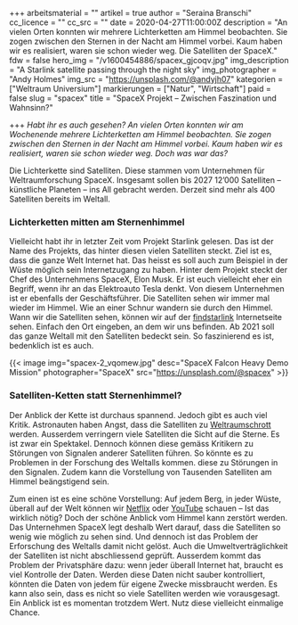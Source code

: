 +++
arbeitsmaterial = ""
artikel = true
author = "Seraina Branschi"
cc_licence = ""
cc_src = ""
date = 2020-04-27T11:00:00Z
description = "An vielen Orten konnten wir mehrere Lichterketten am Himmel beobachten. Sie zogen zwischen den Sternen in der Nacht am Himmel vorbei. Kaum haben wir es realisiert, waren sie schon wieder weg. Die Satelliten der SpaceX."
fdw = false
hero_img = "/v1600454886/spacex_gjcoqv.jpg"
img_description = "A Starlink satellite passing through the night sky"
img_photographer = "Andy Holmes"
img_src = "https://unsplash.com/@andyjh07"
kategorien = ["Weltraum Universium"]
markierungen = ["Natur", "Wirtschaft"]
paid = false
slug = "spacex"
title = "SpaceX Projekt – Zwischen Faszination und Wahnsinn?"

+++
_Habt ihr es auch gesehen? An vielen Orten konnten wir am Wochenende mehrere Lichterketten am Himmel beobachten. Sie zogen zwischen den Sternen in der Nacht am Himmel vorbei. Kaum haben wir es realisiert, waren sie schon wieder weg. Doch was war das?_

Die Lichterkette sind Satelliten. Diese stammen vom Unternehmen für Weltraumforschung SpaceX. Insgesamt sollen bis 2027 12’000 Satelliten – künstliche Planeten – ins All gebracht werden. Derzeit sind mehr als 400 Satelliten bereits im Weltall.

### Lichterketten mitten am Sternenhimmel

Vielleicht habt ihr in letzter Zeit vom Projekt Starlink gelesen. Das ist der Name des Projekts, das hinter diesen vielen Satelliten steckt. Ziel ist es, dass die ganze Welt Internet hat. Das heisst es soll auch zum Beispiel in der Wüste möglich sein Internetzugang zu haben. Hinter dem Projekt steckt der Chef des Unternehmens SpaceX, Elon Musk. Er ist euch vielleicht eher ein Begriff, wenn ihr an das Elektroauto Tesla denkt. Von diesem Unternehmen ist er ebenfalls der Geschäftsführer. Die Satelliten sehen wir immer mal wieder im Himmel. Wie an einer Schnur wandern sie durch den Himmel. Wann wir die Satelliten sehen, können wir auf der [findstarlink](https://findstarlink.com/) Internetseite sehen. Einfach den Ort eingeben, an dem wir uns befinden. Ab 2021 soll das ganze Weltall mit den Satelliten bedeckt sein. So faszinierend es ist, bedenklich ist es auch.

{{< image img="spacex-2_vqomew.jpg" desc="SpaceX Falcon Heavy Demo Mission" photographer="SpaceX" src="https://unsplash.com/@spacex" >}}

### Satelliten-Ketten statt Sternenhimmel?

Der Anblick der Kette ist durchaus spannend. Jedoch gibt es auch viel Kritik. Astronauten haben Angst, dass die Satelliten zu [Weltraumschrott](https://www.chinderzytig.ch/weltraumschrott) werden. Ausserdem verringern viele Satelliten die Sicht auf die Sterne. Es ist zwar ein Spektakel. Dennoch können diese gemäss Kritikern zu Störungen von Signalen anderer Satelliten führen. So könnte es zu Problemen in der Forschung des Weltalls kommen. diese zu Störungen in den Signalen. Zudem kann die Vorstellung von Tausenden Satelliten am Himmel beängstigend sein.

Zum einen ist es eine schöne Vorstellung: Auf jedem Berg, in jeder Wüste, überall auf der Welt können wir [Netflix](https://www.netflix.com/ch/) oder [YouTube](https://www.youtube.com/) schauen – Ist das wirklich nötig? Doch der schöne Anblick vom Himmel kann zerstört werden. Das Unternehmen SpaceX legt deshalb Wert darauf, dass die Satelliten so wenig wie möglich zu sehen sind. Und dennoch ist das Problem der Erforschung des Weltalls damit nicht gelöst. Auch die Umweltverträglichkeit der Satelliten ist nicht abschliessend geprüft. Ausserdem kommt das Problem der Privatsphäre dazu: wenn jeder überall Internet hat, braucht es viel Kontrolle der Daten. Werden diese Daten nicht sauber kontrolliert, könnten die Daten von jedem für eigene Zwecke missbraucht werden. Es kann also sein, dass es nicht so viele Satelliten werden wie vorausgesagt. Ein Anblick ist es momentan trotzdem Wert. Nutz diese vielleicht einmalige Chance.
